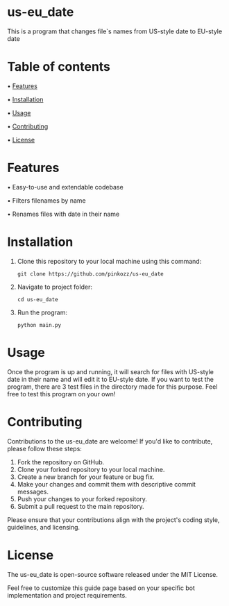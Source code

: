 # us-eu_date
This is a program that changes file`s names from US-style date to EU-style date

# Table of contents
• [Features](https://github.com/pinkozz/us-eu_date#features)

• [Installation](https://github.com/pinkozz/us-eu_date#installation)

• [Usage](https://github.com/pinkozz/us-eu_date#usage)

• [Contributing](https://github.com/pinkozz/us-eu_date#contributing)

• [License](https://github.com/pinkozz/us-eu_date#license)

# Features
• Easy-to-use and extendable codebase

• Filters filenames by name

• Renames files with date in their name

# Installation
1. Clone this repository to your local machine using this command:
   
   ```shell
   git clone https://github.com/pinkozz/us-eu_date
   ```
2. Navigate to project folder:
   
   ```shell
   cd us-eu_date
   ```
3. Run the program:

   ```shell
   python main.py
   ```

# Usage
Once the program is up and running, it will search for files with US-style date in their name and will edit it to EU-style date.
If you want to test the program, there are 3 test files in the directory made for this purpose. Feel free to test this program on your own!
# Contributing
Contributions to the us-eu_date are welcome! If you'd like to contribute, please follow these steps:

1. Fork the repository on GitHub.
2. Clone your forked repository to your local machine.
3. Create a new branch for your feature or bug fix.
4. Make your changes and commit them with descriptive commit messages.
5. Push your changes to your forked repository.
6. Submit a pull request to the main repository.

Please ensure that your contributions align with the project's coding style, guidelines, and licensing.

# License
The us-eu_date is open-source software released under the MIT License.

Feel free to customize this guide page based on your specific bot implementation and project requirements.